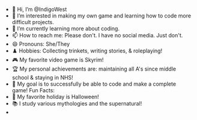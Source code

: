 - 👋 Hi, I’m @IndigoWest
- 👀 I’m interested in making my own game and learning how to code more difficult projects.
- 🌱 I’m currently learning more about coding.
- 📫 How to reach me: Please don't. I have no social media. Just don't.
- :smile: Pronouns: She/They
- :chess_pawn: Hobbies: Collecting trinkets, writing stories, & roleplaying!
- :video_game: My favorite video game is Skyrim!
- :trophy: My personal achievements are: maintaining all A's since middle school & staying in NHS!
- :rocket: My goal is to successfully be able to code and make a complete game!
Fun Facts:
- :jack_o_lantern: My favorite holiday is Halloween!
- :books: I study various mythologies and the supernatural!
- 
